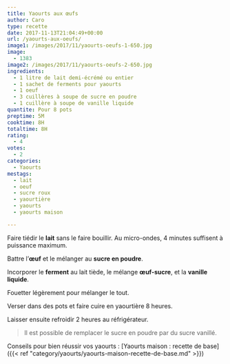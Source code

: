 ```yaml
---
title: Yaourts aux œufs
author: Caro
type: recette
date: 2017-11-13T21:04:49+00:00
url: /yaourts-aux-oeufs/
image1: /images/2017/11/yaourts-oeufs-1-650.jpg
image:
  - 1383
image2: /images/2017/11/yaourts-oeufs-2-650.jpg
ingredients:
  - 1 litre de lait demi-écrémé ou entier
  - 1 sachet de ferments pour yaourts
  - 1 oeuf
  - 3 cuillères à soupe de sucre en poudre
  - 1 cuillère à soupe de vanille liquide
quantite: Pour 8 pots
preptime: 5M
cooktime: 8H
totaltime: 8H
rating:
  - 4
votes:
  - 2
categories:
  - Yaourts
mestags:
  - lait
  - oeuf
  - sucre roux
  - yaourtière
  - yaourts
  - yaourts maison

---
```

Faire tiédir le **lait** sans le faire bouillir. Au micro-ondes, 4 minutes suffisent à puissance maximum.

Battre l’**œuf** et le mélanger au **sucre en poudre**.

Incorporer le **ferment** au lait tiède, le mélange **œuf-sucre**, et la **vanille liquide**.

Fouetter légèrement pour mélanger le tout.

Verser dans des pots et faire cuire en yaourtière 8 heures.

Laisser ensuite refroidir 2 heures au réfrigérateur.

> Il est possible de remplacer le sucre en poudre par du sucre vanillé.

Conseils pour bien réussir vos yaourts : [Yaourts maison : recette de base]({{< ref "category/yaourts/yaourts-maison-recette-de-base.md" >}})
